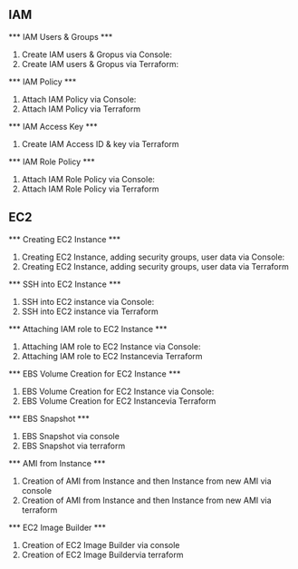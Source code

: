 ## IAM

*** IAM Users & Groups ***

1. Create IAM users & Gropus via Console: 
2. Create IAM users & Gropus via Terraform: 

*** IAM Policy ***

1. Attach IAM Policy via Console:
2. Attach IAM Policy via Terraform

*** IAM Access Key ***

1. Create IAM Access ID & key via Terraform

*** IAM Role Policy ***

1. Attach IAM Role Policy via Console:
2. Attach IAM Role Policy via Terraform

## EC2

*** Creating EC2 Instance ***

1. Creating EC2 Instance, adding security groups, user data via Console:
2. Creating EC2 Instance, adding security groups, user data via Terraform

*** SSH into EC2 Instance ***

1. SSH into EC2 instance via Console:
2. SSH into EC2 instance via Terraform

*** Attaching IAM role to EC2 Instance ***

1. Attaching IAM role to EC2 Instance via Console:
2. Attaching IAM role to EC2 Instancevia Terraform

*** EBS Volume Creation for EC2 Instance ***

1. EBS Volume Creation for EC2 Instance via Console:
2. EBS Volume Creation for EC2 Instancevia Terraform

*** EBS Snapshot ***

1. EBS Snapshot via console
2. EBS Snapshot via terraform

*** AMI from Instance ***

1. Creation of AMI from Instance and then Instance from new AMI via console
2. Creation of AMI from Instance and then Instance from new AMI via terraform

*** EC2 Image Builder ***

1. Creation of EC2 Image Builder via console
2. Creation of EC2 Image Buildervia terraform